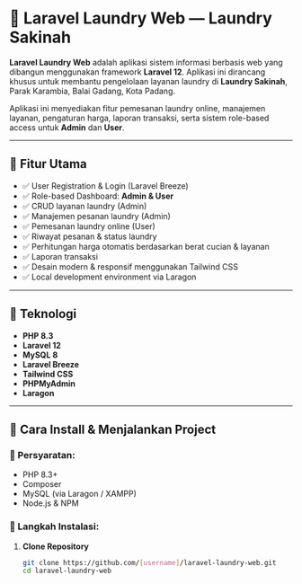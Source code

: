 # 📌 Laravel Laundry Web — Laundry Sakinah

**Laravel Laundry Web** adalah aplikasi sistem informasi berbasis web yang dibangun menggunakan framework **Laravel 12**. Aplikasi ini dirancang khusus untuk membantu pengelolaan layanan laundry di **Laundry Sakinah**, Parak Karambia, Balai Gadang, Kota Padang.

Aplikasi ini menyediakan fitur pemesanan laundry online, manajemen layanan, pengaturan harga, laporan transaksi, serta sistem role-based access untuk **Admin** dan **User**.

---

## 📖 Fitur Utama

- ✅ User Registration & Login (Laravel Breeze)
- ✅ Role-based Dashboard: **Admin & User**
- ✅ CRUD layanan laundry (Admin)
- ✅ Manajemen pesanan laundry (Admin)
- ✅ Pemesanan laundry online (User)
- ✅ Riwayat pesanan & status laundry
- ✅ Perhitungan harga otomatis berdasarkan berat cucian & layanan
- ✅ Laporan transaksi
- ✅ Desain modern & responsif menggunakan Tailwind CSS
- ✅ Local development environment via Laragon

---

## 📂 Teknologi

- **PHP 8.3**
- **Laravel 12**
- **MySQL 8**
- **Laravel Breeze**
- **Tailwind CSS**
- **PHPMyAdmin**
- **Laragon**

---

## 📖 Cara Install & Menjalankan Project

### 📌 Persyaratan:
- PHP 8.3+
- Composer
- MySQL (via Laragon / XAMPP)
- Node.js & NPM

### 📌 Langkah Instalasi:

1. **Clone Repository**
   ```bash
   git clone https://github.com/[username]/laravel-laundry-web.git
   cd laravel-laundry-web

